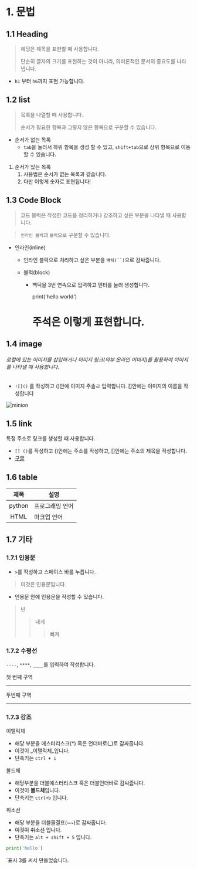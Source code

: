 # 1. 문법

## 1.1 Heading

> 헤딩은 제목을 표현할 때 사용합니다.
>
> 단순히 글자의 크기를 표현하는 것이 아니라, 의미론적인 문서의 중요도를 나타냅니다.

- `h1`  부터 `h6`까지 표현 가능합니다.

## 1.2 list

> 목록을 나열할 때 사용합니다.
>
> 순서가 필요한 항목과 그렇지 않은 항목으로 구분할 수 있습니다.

- 순서가 없는 목록
  - `tab`을 눌러서 하위 항목을 생성 할 수 있고, `shift+tab`으로 상위 항목으로 이동할 수 있습니다.

1. 순서가 있는 목록
   1. 사용법은 순서가 없는 목록과 같습니다.
   2. 다만 이렇게 숫자로 표현됩니다!

## 1.3  Code Block

> 코드 블럭은 작성한 코드를 정리하거나 강조하고 싶은 부분을 나타낼 때 사용합니다.

> `인라인 블럭`과 `블럭`으로 구분할 수 있습니다.

- 인라인(inline)

  - 인라인 블럭으로 처리하고 싶은 부분을 `백틱(``)`으로 감싸줍니다.

  - 블럭(block)

    - 백틱을 3번 연속으로 입력하고 엔터를 눌러 생성합니다.

      print('hello world')

      # 주석은 이렇게 표현합니다.



## 1.4 image

###### 로컬에 있는 이미지를 삽입하거나 이미지 링크(외부 온라인 이미지)를 활용하여 이미지를 나타낼 때 사용합니다.



- `![]()` 를 작성하고 ()안에 이미지 주솔ㄹ 입력합니다. []안에는 이미지의 이름을 작성합니다

![minion](Markdown.assets/minion.jpg)



## 1.5 link

특정 주소로 링크를 생성할 때 사용합니다.

- `[] ()`를 작성하고 ()안에는 주소를 작성하고, []안에는 주소의 제목을 작성합니다.
- [구글](https://www.google.com)



## 1.6 table

|  제목  | 설명            |
| :----: | --------------- |
| python | 프로그래밍 언어 |
|  HTML  | 마크업 언어     |







## 1.7 기타

### 1.7.1 인용문

- `>`를 작성하고 스페이스 바를 누릅니다.

> 이것은 인용문입니다.

- 인용문 안에 인용문을 작성할 수 있습니다.

> 넌
>
> > 내게
> >
> > > 빠져



### 1.7.2 수평선

`----`, `****`, `____`를 입력하여 작성합니다.



첫 번째 구역

----

두번째 구역

---



### 1.7.3 강조

이탤릭체

- 해당 부분을 에스터리스크(*) 혹은 언더바로(_)로 감싸줍니다.
- 이것이 _이탤릭체_입니다.
- 단축키는 `ctrl + i`

볼드체

- 해당부분을 더블에스터리스크 혹은 더블언더바로 감싸줍니다.
- 이것이 **볼드체**입니다.
- 단축키는 `ctrl+b` 입니다.

취소선

- 해당 부분을 더블물결표(~~)로 감싸줍니다.
- ~~이것이~~ ~~취소선~~ 입니다.
- 단축키는 `alt + shift + 5` 입니다.



```python
print('hello')
```

`표시 3를 써서 만들었습니다.


